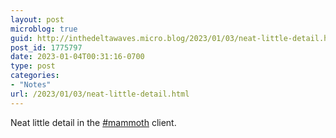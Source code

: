```yaml
---
layout: post
microblog: true
guid: http://inthedeltawaves.micro.blog/2023/01/03/neat-little-detail.html
post_id: 1775797
date: 2023-01-04T00:31:16-0700
type: post
categories:
- "Notes"
url: /2023/01/03/neat-little-detail.html
---
```

<p>Neat little detail in the <a href="https://mastodon.social/tags/mammoth" class="mention hashtag" rel="tag">#<span>mammoth</span></a> client.</p>
